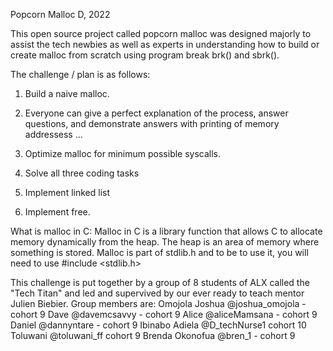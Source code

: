 Popcorn Malloc D, 2022

This open source project called popcorn malloc was designed majorly to assist the tech newbies as well as experts in understanding how to build or create malloc from scratch using program break brk() and sbrk().

The challenge / plan is as follows:

1. Build a naive malloc.

2. Everyone can give a perfect explanation of the process, answer questions, and demonstrate answers with printing of memory addressess ... 

3. Optimize malloc for minimum possible syscalls.

4. Solve  all three coding tasks

5. Implement linked list

6. Implement free.

What is malloc in C:
Malloc in C is a library function that allows C to allocate memory dynamically from the heap.
The heap is an area of memory where something is stored.
Malloc is part of stdlib.h and to be to use it, you will need to use #include <stdlib.h>

This challenge is put together by a group of 8 students of ALX called the "Tech Titan" and led and supervived by our ever ready to teach mentor Julien Biebier.
 Group members are:
 Omojola Joshua @joshua_omojola - cohort 9
 Dave @davemcsavvy - cohort 9
 Alice @aliceMamsana - cohort 9
 Daniel @dannyntare - cohort 9
 Ibinabo Adiela @D_techNurse1 cohort 10
 Toluwani @toluwani_ff cohort 9
 Brenda Okonofua @bren_1 - cohort 9

